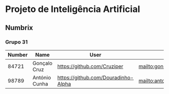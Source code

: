 # Projeto de Inteligência Artificial
## Numbrix

### Grupo 31

| Number | Name              | User                                  | Email                                            |
| -------|-------------------|---------------------------------------|--------------------------------------------------|
| 84721  | Gonçalo Cruz      | <https://github.com/Cruziper>         | <mailto:goncalo.garcia.cruz@tecnico.ulisboa.pt>  |
| 98789  | António Cunha     | <https://github.com/Douradinho-Alpha> | <mailto:antoniopcbc@gmail.com>                   |

